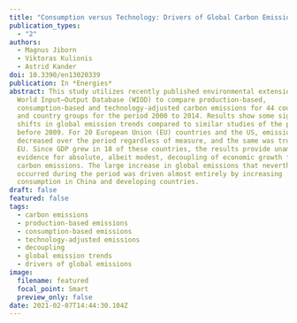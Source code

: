 ```yaml
---
title: "Consumption versus Technology: Drivers of Global Carbon Emissions 2000–2014"
publication_types:
  - "2"
authors:
  - Magnus Jiborn
  - Viktoras Kulionis
  - Astrid Kander
doi: 10.3390/en13020339
publication: In *Energies*
abstract: This study utilizes recently published environmental extensions to the
  World Input–Output Database (WIOD) to compare production-based,
  consumption-based and technology-adjusted carbon emissions for 44 countries
  and country groups for the period 2000 to 2014. Results show some significant
  shifts in global emission trends compared to similar studies of the period
  before 2009. For 20 European Union (EU) countries and the US, emissions
  decreased over the period regardless of measure, and the same was true for the
  EU. Since GDP grew in 18 of these countries, the results provide unambiguous
  evidence for absolute, albeit modest, decoupling of economic growth from
  carbon emissions. The large increase in global emissions that nevertheless
  occurred during the period was driven almost entirely by increasing
  consumption in China and developing countries.
draft: false
featured: false
tags:
  - carbon emissions
  - production-based emissions
  - consumption-based emissions
  - technology-adjusted emissions
  - decoupling
  - global emission trends
  - drivers of global emissions
image:
  filename: featured
  focal_point: Smart
  preview_only: false
date: 2021-02-07T14:44:30.104Z
---
```

